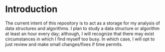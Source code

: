# Introduction
The current intent of this repository is to act as a storage for my analysis of data structures and algorithms. I plan to study a data structure or algorithm at least an hour every day; although, I will recognize that there may exist circumstances in which I find myself too busy. In which case, I will opt to just review and make small changes/fixes if time permits.